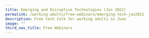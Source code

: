 ```yaml
---
title: Emerging and Disruptive Technologies (Jun 2022)
permalink: /working-adults/free-webinars/emerging-tech-jun2022
description: Free tech talk for working adults in June
image: ""
third_nav_title: Free Webinars
---
```


